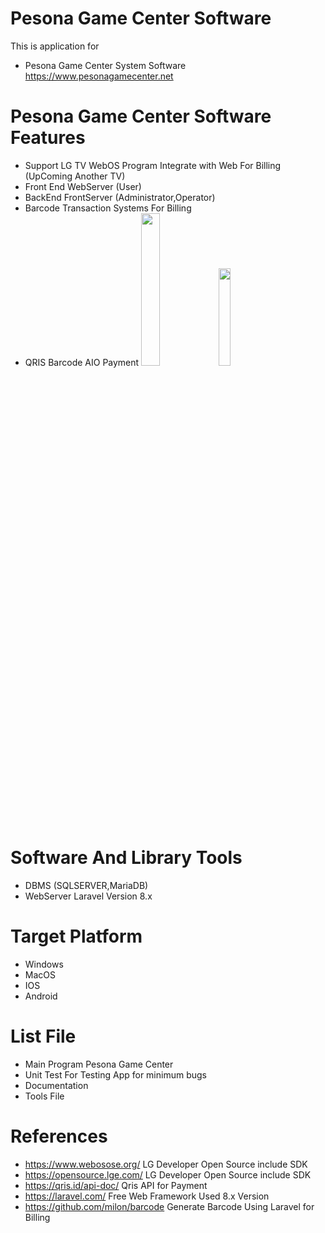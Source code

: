 # Pesona Game Center Software

 This is application for
 - Pesona Game Center System Software https://www.pesonagamecenter.net
# Pesona Game Center Software Features

 - Support LG TV WebOS Program Integrate with Web For Billing (UpComing Another TV)
 - Front End WebServer (User)
 - BackEnd FrontServer (Administrator,Operator)
 - Barcode Transaction Systems For Billing
 - QRIS Barcode AIO Payment
   <td><img src="https://qris.id/homepage/images/assets/pay/qris.id.png" width="25%"></img> </td>
   <img src="https://qwords.com/blog/wp-content/uploads/2020/08/Apa-Itu-QRIS-Ini-Manfaat-Menggunakan-QRIS-Untuk-Pembayaran-scaled.jpg" width="20%"></img> 

# Software And Library Tools

 - DBMS (SQLSERVER,MariaDB)
 - WebServer Laravel Version 8.x

# Target Platform

 - Windows
 - MacOS
 - IOS
 - Android

# List File

 - Main Program Pesona Game Center
 - Unit Test For Testing App for minimum bugs
 - Documentation
 - Tools File

# References
- https://www.webosose.org/ LG Developer Open Source include SDK
- https://opensource.lge.com/ LG Developer Open Source include SDK
- https://qris.id/api-doc/ Qris API for Payment
- https://laravel.com/ Free Web Framework Used 8.x Version
- https://github.com/milon/barcode Generate Barcode Using Laravel for Billing
